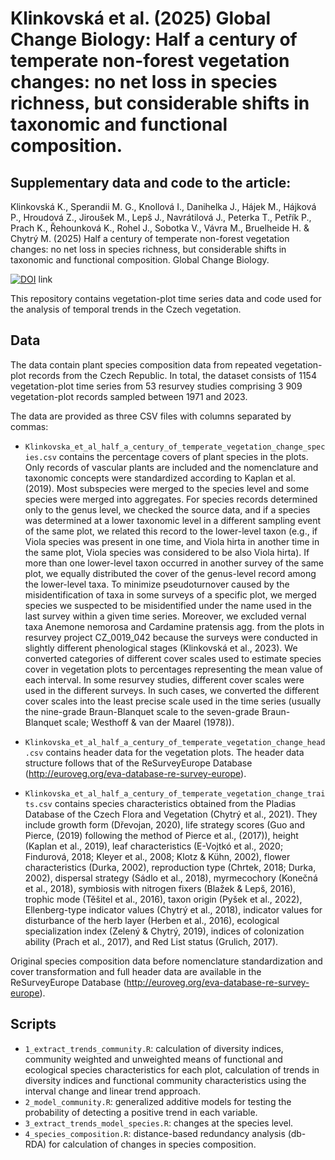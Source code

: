 # Klinkovská et al. (2025) Global Change Biology: Half a century of temperate non-forest vegetation changes: no net loss in species richness, but considerable shifts in taxonomic and functional composition.

## Supplementary data and code to the article: 
Klinkovská K., Sperandii M. G., Knollová I., Danihelka J., Hájek M., Hájková P., Hroudová Z., Jiroušek M., Lepš J., Navrátilová J., Peterka T., Petřík P., Prach K., Řehounková K., Rohel J., Sobotka V., Vávra M., Bruelheide H. & Chytrý M. (2025) Half a century of temperate non-forest vegetation changes: no net loss in species richness, but considerable shifts in taxonomic and functional composition. Global Change Biology.

[![DOI](https://zenodo.org/badge/862873758.svg)](https://doi.org/10.5281/zenodo.14589270) link

This repository contains vegetation-plot time series data and code used for the analysis of temporal trends in the Czech vegetation. 

## Data
The data contain plant species composition data from repeated vegetation-plot records from the Czech Republic. In total, the dataset consists of 1154 vegetation-plot time series from 53 resurvey studies comprising 3 909 vegetation-plot records sampled between 1971 and 2023. 

The data are provided as three CSV files with columns separated by commas:

* `Klinkovska_et_al_half_a_century_of_temperate_vegetation_change_species.csv` contains the percentage covers of plant species in the plots. Only records of vascular plants are included and the nomenclature and taxonomic concepts were standardized according to Kaplan et al. (2019). Most subspecies were merged to the species level and some species were merged into aggregates. For species records determined only to the genus level, we checked the source data, and if a species was determined at a lower taxonomic level in a different sampling event of the same plot, we related this record to the lower-level taxon (e.g., if Viola species was present in one time, and Viola hirta in another time in the same plot, Viola species was considered to be also Viola hirta). If more than one lower-level taxon occurred in another survey of the same plot, we equally distributed the cover of the genus-level record among the lower-level taxa. To minimize pseudoturnover caused by the misidentification of taxa in some surveys of a specific plot, we merged species we suspected to be misidentified under the name used in the last survey within a given time series. Moreover, we excluded vernal taxa Anemone nemorosa and Cardamine pratensis agg. from the plots in resurvey project CZ_0019_042 because the surveys were conducted in slightly different phenological stages (Klinkovská et al., 2023). We converted categories of different cover scales used to estimate species cover in vegetation plots to percentages representing the mean value of each interval. In some resurvey studies, different cover scales were used in the different surveys. In such cases, we converted the different cover scales into the least precise scale used in the time series (usually the nine-grade Braun-Blanquet scale to the seven-grade Braun-Blanquet scale; Westhoff & van der Maarel (1978)). 

* `Klinkovska_et_al_half_a_century_of_temperate_vegetation_change_head.csv` contains header data for the vegetation plots. The header data structure follows that of the ReSurveyEurope Database (http://euroveg.org/eva-database-re-survey-europe). 

* `Klinkovska_et_al_half_a_century_of_temperate_vegetation_change_traits.csv` contains species characteristics obtained from the Pladias Database of the Czech Flora and Vegetation (Chytrý et al., 2021). They include growth form (Dřevojan, 2020), life strategy scores (Guo and Pierce, (2019) following the method of Pierce et al., (2017)), height (Kaplan et al., 2019), leaf characteristics (E-Vojtkó et al., 2020; Findurová, 2018; Kleyer et al., 2008; Klotz & Kühn, 2002), flower characteristics (Durka, 2002), reproduction type (Chrtek, 2018; Durka, 2002), dispersal strategy (Sádlo et al., 2018), myrmecochory (Konečná et al., 2018), symbiosis with nitrogen fixers (Blažek & Lepš, 2016), trophic mode (Těšitel et al., 2016), taxon origin (Pyšek et al., 2022), Ellenberg-type indicator values (Chytrý et al., 2018), indicator values for disturbance of the herb layer (Herben et al., 2016), ecological specialization index (Zelený & Chytrý, 2019), indices of colonization ability (Prach et al., 2017), and Red List status (Grulich, 2017).

Original species composition data before nomenclature standardization and cover transformation and full header data are available in the ReSurveyEurope Database (http://euroveg.org/eva-database-re-survey-europe). 

## Scripts
* `1_extract_trends_community.R`: calculation of diversity indices, community weighted and unweighted means of functional and ecological species characteristics for each plot, calculation of trends in diversity indices and functional community characteristics using the interval change and linear trend approach. 
* `2_model_community.R`: generalized additive models for testing the probability of detecting a positive trend in each variable.
* `3_extract_trends_model_species.R`: changes at the species level.
* `4_species_composition.R`: distance-based redundancy analysis (db-RDA) for calculation of changes in species composition.
